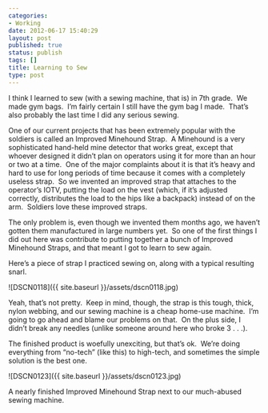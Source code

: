 ```yaml
---
categories:
- Working
date: 2012-06-17 15:40:29
layout: post
published: true
status: publish
tags: []
title: Learning to Sew
type: post
---
```


I think I learned to sew (with a sewing machine, that is) in 7th grade.  We
made gym bags.  I’m fairly certain I still have the gym bag I made.  That’s
also probably the last time I did any serious sewing.

One of our current projects that has been extremely popular with the soldiers
is called an Improved Minehound Strap.  A Minehound is a very sophisticated
hand-held mine detector that works great, except that whoever designed it
didn’t plan on operators using it for more than an hour or two at a time.  One
of the major complaints about it is that it’s heavy and hard to use for long
periods of time because it comes with a completely useless strap.  So we
invented an improved strap that attaches to the operator’s IOTV, putting the
load on the vest (which, if it’s adjusted correctly, distributes the load to
the hips like a backpack) instead of on the arm.  Soldiers love these improved
straps.

The only problem is, even though we invented them months ago, we haven’t
gotten them manufactured in large numbers yet.  So one of the first things I
did out here was contribute to putting together a bunch of Improved Minehound
Straps, and that meant I got to learn to sew again.

Here’s a piece of strap I practiced sewing on, along with a typical resulting
snarl.

![DSCN0118]({{ site.baseurl }}/assets/dscn0118.jpg)

Yeah, that’s not pretty.  Keep in mind, though, the strap is this tough,
thick, nylon webbing, and our sewing machine is a cheap home-use machine.  I’m
going to go ahead and blame our problems on that.  On the plus side, I didn’t
break any needles (unlike someone around here who broke 3 . . .).

The finished product is woefully unexciting, but that’s ok.  We’re doing
everything from “no-tech” (like this) to high-tech, and sometimes the simple
solution is the best one.

![DSCN0123]({{ site.baseurl }}/assets/dscn0123.jpg)

A nearly finished Improved Minehound Strap next to our much-abused sewing
machine.